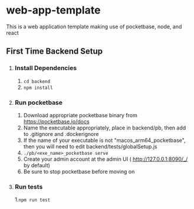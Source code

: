 # web-app-template
This is a web application template making use of pocketbase, node, and react

## First Time Backend Setup

1. ### Install Dependencies
   1. ```cd backend```
   1. ```npm install```

1. ### Run pocketbase
   1. Download appropriate pocketbase binary from https://pocketbase.io/docs
   1. Name the executable appropriately, place in backend/pb, then add to .gitignore and .dockerignore
   1. If the name of your executable is not "macos_arm64_pocketbase", then you will need to edit backend/tests/globalSetup.js
   1. ```./pb/<exe_name>_pocketbase serve```
   1. Create your admin account at the admin UI ( http://127.0.0.1:8090/_/ by default)
   1. Be sure to stop pocketbase before moving on

1. ### Run tests
   1.```npm run test```